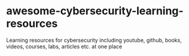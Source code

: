 # awesome-cybersecurity-learning-resources
Learning resources for cybersecurity including youtube, github, books, videos, courses, labs, articles etc. at one place
